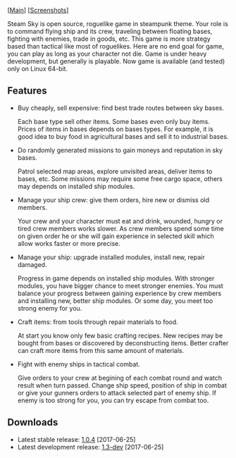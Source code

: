 \[[Main](README.md)\] \[[Screenshots](screenshots.md)\]

Steam Sky is open source, roguelike game in steampunk theme. Your role is to 
command flying ship and its crew, traveling between floating bases, fighting 
with enemies, trade in goods, etc. This game is more strategy based than
tactical like most of roguelikes. Here are no end goal for game, you can play
as long as your character not die. Game is under heavy development, but 
generally is playable. Now game is available (and tested) only on Linux 
64-bit.

## Features
- Buy cheaply, sell expensive: find best trade routes between sky bases.

    Each base type sell other items. Some bases even only buy items. Prices of
    items in bases depends on bases types. For example, it is good idea to buy
    food in agricultural bases and sell it to industrial bases.

- Do randomly generated missions to gain moneys and reputation in sky bases.

    Patrol selected map areas, explore unvisited areas, deliver items to bases,
    etc. Some missions may require some free cargo space, others may depends on
    installed ship modules.

- Manage your ship crew: give them orders, hire new or dismiss old members.

    Your crew and your character must eat and drink, wounded, hungry or tired
    crew members works slower. As crew members spend some time on given order
    he or she will gain experience in selected skill which allow works faster
    or more precise.

- Manage your ship: upgrade installed modules, install new, repair damaged.

    Progress in game depends on installed ship modules. With stronger modules,
    you have bigger chance to meet stronger enemies. You must balance your
    progress between gaining experience by crew members and installing new,
    better ship modules. Or some day, you meet too strong enemy for you.

- Craft items: from tools through repair materials to food.

    At start you know only few basic crafting recipes. New recipes may be
    bought from bases or discovered by deconstructing items. Better crafter can
    craft more items from this same amount of materials.

- Fight with enemy ships in tactical combat.

    Give orders to your crew at begining of each combat round and watch result
    when turn passed. Change ship speed, position of ship in combat or give
    your gunners orders to attack selected part of enemy ship. If enemy is too
    strong for you, you can try escape from combat too.

## Downloads
- Latest stable release:
  [1.0.4](https://github.com/thindil/steamsky/releases/tag/v1.0.4) [2017-06-25]
- Latest development release:
  [1.3-dev](https://github.com/thindil/steamsky/releases/tag/v1.3-dev)
  [2017-06-25]

